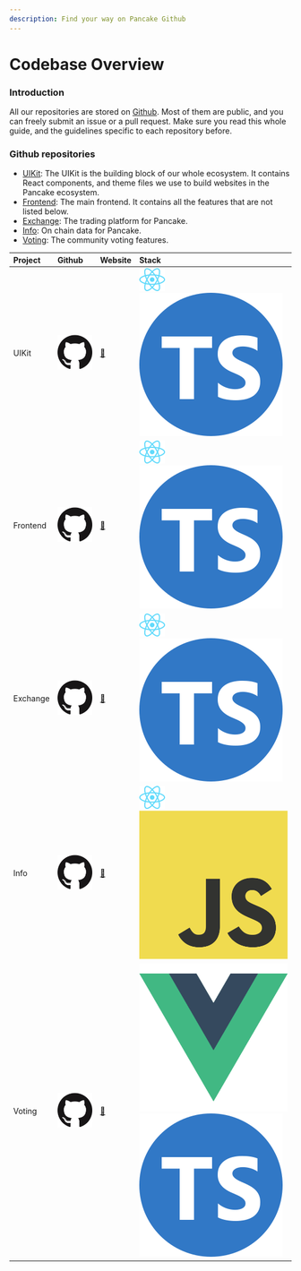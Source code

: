 ```yaml
---
description: Find your way on Pancake Github
---
```


# Codebase Overview

### Introduction

All our repositories are stored on [Github](https://github.com/pancakeswap). Most of them are public, and you can freely submit an  issue or a pull request. Make sure you read this whole guide, and the guidelines specific to each repository before.

### Github repositories

* [UIKit](https://github.com/pancakeswap/pancake-uikit): The UIKit is the building block of our whole ecosystem. It contains React components, and theme files we use to build websites in the Pancake ecosystem.
* [Frontend](https://github.com/pancakeswap/pancake-frontend): The main frontend. It contains all the features that are not listed below.
* [Exchange](https://github.com/pancakeswap/pancake-swap-interface): The trading platform for Pancake.
* [Info](https://github.com/pancakeswap/pancake-info): On chain data for Pancake.
* [Voting](https://github.com/pancakeswap/snapshot-front): The community voting features.

| Project | Github | Website | Stack |
| :--- | :--- | :--- | :--- |
| UIKit | [![](../.gitbook/assets/github-mark-120px-plus.png)](https://github.com/pancakeswap/pancake-uikit) | [🔗](https://pancakeswap.github.io/pancake-uikit/) | ![](../.gitbook/assets/download.svg)![](../.gitbook/assets/ts-logo-round-128.svg)  |
| Frontend | [![](../.gitbook/assets/github-mark-120px-plus.png)](https://github.com/pancakeswap/pancake-frontend) | [🔗](https://pancakeswap.finance/) | ![](../.gitbook/assets/download.svg)![](../.gitbook/assets/ts-logo-round-128.svg) |
| Exchange | [![](../.gitbook/assets/github-mark-120px-plus.png)](https://github.com/pancakeswap/pancake-swap-interface) | [🔗](https://exchange.pancakeswap.finance/) | ![](../.gitbook/assets/download.svg)![](../.gitbook/assets/ts-logo-round-128.svg) |
| Info | [![](../.gitbook/assets/github-mark-120px-plus.png)](https://github.com/pancakeswap/pancake-info) | [🔗](https://pancakeswap.info/) | ![](../.gitbook/assets/download.svg)![](../.gitbook/assets/javascript-logo.png)  |
| Voting | [![](../.gitbook/assets/github-mark-120px-plus.png)](https://github.com/pancakeswap/snapshot-front) | [🔗](https://voting.pancakeswap.finance/) | ![](../.gitbook/assets/logo.png) ![](../.gitbook/assets/ts-logo-round-128.svg) |



